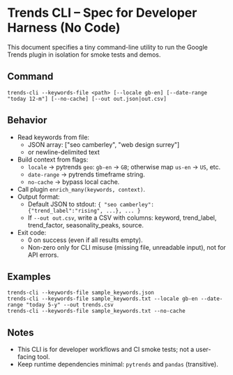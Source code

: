 # Trends CLI – Spec for Developer Harness (No Code)

This document specifies a tiny command-line utility to run the Google Trends plugin in isolation for smoke tests and demos.

## Command

```text
trends-cli --keywords-file <path> [--locale gb-en] [--date-range "today 12-m"] [--no-cache] [--out out.json|out.csv]
```

## Behavior
- Read keywords from file:
  - JSON array: ["seo camberley", "web design surrey"]
  - or newline-delimited text
- Build context from flags:
  - `locale` → pytrends `geo`: `gb-en` → `GB`; otherwise map `us-en` → `US`, etc.
  - `date-range` → pytrends timeframe string.
  - `no-cache` → bypass local cache.
- Call plugin `enrich_many(keywords, context)`.
- Output format:
  - Default JSON to stdout: `{ "seo camberley": {"trend_label":"rising", ...}, ... }`
  - If `--out out.csv`, write a CSV with columns: keyword, trend_label, trend_factor, seasonality_peaks, source.
- Exit code:
  - 0 on success (even if all results empty).
  - Non-zero only for CLI misuse (missing file, unreadable input), not for API errors.

## Examples

```text
trends-cli --keywords-file sample_keywords.json
trends-cli --keywords-file sample_keywords.txt --locale gb-en --date-range "today 5-y" --out trends.csv
trends-cli --keywords-file sample_keywords.txt --no-cache
```

## Notes
- This CLI is for developer workflows and CI smoke tests; not a user-facing tool.
- Keep runtime dependencies minimal: `pytrends` and `pandas` (transitive).
